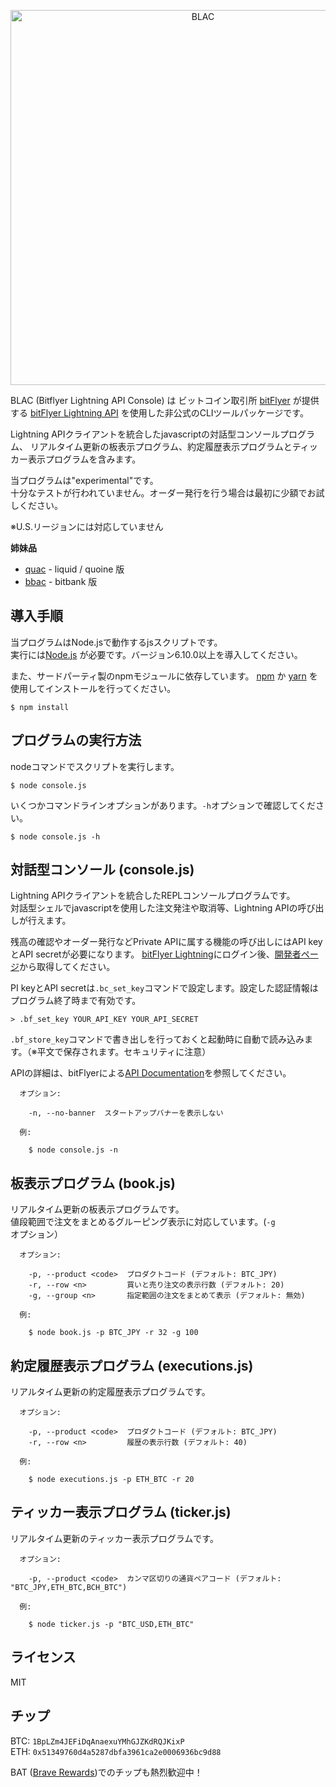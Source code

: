 <p align="center">
<img alt="BLAC" src="https://raw.githubusercontent.com/yamorijp/blac/master/capture.png" width="600"/>
</p>


BLAC (Bitflyer Lightning API Console) は ビットコイン取引所 [bitFlyer](https://bitflyer.jp) が提供する
[bitFlyer Lightning API](https://bitflyer.jp/docs) を使用した非公式のCLIツールパッケージです。

Lightning APIクライアントを統合したjavascriptの対話型コンソールプログラム、
リアルタイム更新の板表示プログラム、約定履歴表示プログラムとティッカー表示プログラムを含みます。

当プログラムは"experimental"です。  
十分なテストが行われていません。オーダー発行を行う場合は最初に少額でお試しください。

※U.S.リージョンには対応していません


**姉妹品**

* [quac](https://github.com/yamorijp/quac) - liquid / quoine 版
* [bbac](https://github.com/yamorijp/bbac) - bitbank 版



## 導入手順

当プログラムはNode.jsで動作するjsスクリプトです。  
実行には[Node.js](https://nodejs.org) が必要です。バージョン6.10.0以上を導入してください。

また、サードパーティ製のnpmモジュールに依存しています。
[npm](https://www.npmjs.com/) か [yarn](https://yarnpkg.com/) を使用してインストールを行ってください。

    $ npm install
    


## プログラムの実行方法

nodeコマンドでスクリプトを実行します。

    $ node console.js

いくつかコマンドラインオプションがあります。`-h`オプションで確認してください。

    $ node console.js -h
    

## 対話型コンソール (console.js)

Lightning APIクライアントを統合したREPLコンソールプログラムです。  
対話型シェルでjavascriptを使用した注文発注や取消等、Lightning APIの呼び出しが行えます。

残高の確認やオーダー発行などPrivate APIに属する機能の呼び出しにはAPI keyとAPI secretが必要になります。
[bitFlyer Lightning](https://lightning.bitflyer.jp)にログイン後、[開発者ページ](https://lightning.bitflyer.jp/developer)から取得してください。

PI keyとAPI secretは`.bc_set_key`コマンドで設定します。設定した認証情報はプログラム終了時まで有効です。

    > .bf_set_key YOUR_API_KEY YOUR_API_SECRET
    
`.bf_store_key`コマンドで書き出しを行っておくと起動時に自動で読み込みます。（※平文で保存されます。セキュリティに注意）


APIの詳細は、bitFlyerによる[API Documentation](https://lightning.bitflyer.jp/docs)を参照してください。


      オプション:
    
        -n, --no-banner  スタートアップバナーを表示しない
    
      例:
    
        $ node console.js -n



## 板表示プログラム (book.js)

リアルタイム更新の板表示プログラムです。  
値段範囲で注文をまとめるグルーピング表示に対応しています。(`-g`オプション）


      オプション:
        
        -p, --product <code>  プロダクトコード (デフォルト: BTC_JPY)
        -r, --row <n>         買いと売り注文の表示行数 (デフォルト: 20)
        -g, --group <n>       指定範囲の注文をまとめて表示 (デフォルト: 無効)
        
      例:
        
        $ node book.js -p BTC_JPY -r 32 -g 100
      

## 約定履歴表示プログラム (executions.js)

リアルタイム更新の約定履歴表示プログラムです。


      オプション:
    
        -p, --product <code>  プロダクトコード (デフォルト: BTC_JPY)
        -r, --row <n>         履歴の表示行数 (デフォルト: 40)
    
      例:
    
        $ node executions.js -p ETH_BTC -r 20


## ティッカー表示プログラム (ticker.js)

リアルタイム更新のティッカー表示プログラムです。


      オプション:
    
        -p, --product <code>  カンマ区切りの通貨ペアコード (デフォルト: "BTC_JPY,ETH_BTC,BCH_BTC")
    
      例:
    
        $ node ticker.js -p "BTC_USD,ETH_BTC"



## ライセンス

MIT


## チップ

BTC: `1BpLZm4JEFiDqAnaexuYMhGJZKdRQJKixP`  
ETH: `0x51349760d4a5287dbfa3961ca2e0006936bc9d88`

BAT ([Brave Rewards](https://brave.com/ja/brave-rewards/))でのチップも熱烈歓迎中！
